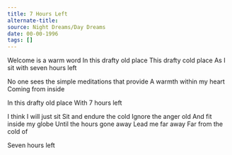 ```yaml
---
title: 7 Hours Left
alternate-title:
source: Night Dreams/Day Dreams
date: 00-00-1996
tags: []
---
```


Welcome is a warm word
In this drafty old place
This drafty cold place
As I sit with seven hours left

No one sees the simple
meditations that provide
A warmth within my heart
Coming from inside

In this drafty old place
With 7 hours left

I think I will just sit
Sit and endure the cold
Ignore the anger old
And fit inside my globe
Until the hours gone away
Lead me far away
Far from the cold of

Seven hours left
